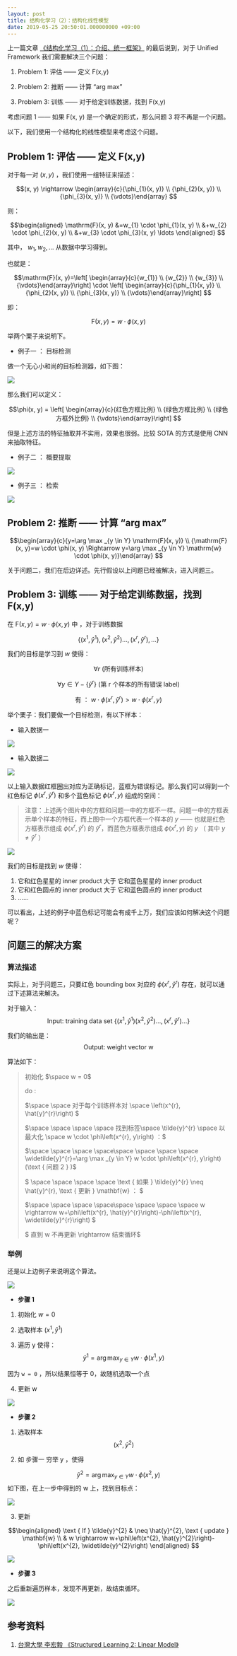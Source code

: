 ```yaml
---
layout: post
title: 结构化学习（2）：结构化线性模型
date: 2019-05-25 20:50:01.000000000 +09:00
---
```

上一篇文章 [《结构化学习（1）：介绍、统一框架》](https://caotouchan.github.io/2019/05/struc-01/) 的最后说到，对于 Unified Framework 我们需要解决三个问题：

1. Problem 1: 评估 —— 定义 F(x,y) 

2. Problem 2: 推断 —— 计算 “arg max” 

3. Problem 3: 训练 —— 对于给定训练数据，找到 F(x,y)

考虑问题 1 —— 如果 F(x, y) 是一个确定的形式，那么问题 3 将不再是一个问题。

以下，我们使用一个结构化的线性模型来考虑这个问题。

## Problem 1: 评估 —— 定义 F(x,y) 

对于每一对 $(x, y)$ ，我们使用一组特征来描述：

$$(x, y) \rightarrow  \begin{array}{c}{\phi_{1}(x, y)} \\ {\phi_{2}(x, y)} \\ {\phi_{3}(x, y)} \\ {\vdots}\end{array}
$$

则：

$$\begin{aligned} \mathrm{F}(x, y) &=w_{1} \cdot \phi_{1}(x, y) \\ &+w_{2} \cdot \phi_{2}(x, y) \\ &+w_{3} \cdot \phi_{3}(x, y) \ldots \end{aligned}
$$

其中， $w_{1}, w_{2},...$ 从数据中学习得到。

也就是：

$$\mathrm{F}(x, y)=\left[ \begin{array}{c}{w_{1}} \\ {w_{2}} \\ {w_{3}} \\ {\vdots}\end{array}\right] \cdot \left[ \begin{array}{c}{\phi_{1}(x, y)} \\ {\phi_{2}(x, y)} \\ {\phi_{3}(x, y)} \\ {\vdots}\end{array}\right]
$$

即：

$$\mathrm{F}(x, y)=w \cdot \phi(x, y)
$$

举两个栗子来说明下。

* 例子一 ： 目标检测

做一个无心小和尚的目标检测器，如下图：

![](https://github.com/CaoTouChan/ctc_imgs/raw/master/006tNc79ly1g4grsmkfeuj31380piab7.jpg)

那么我们可以定义：

$$\phi(x, y) = \left[ \begin{array}{c}{红色方框比例} \\ {绿色方框比例} \\ {绿色方框外比例} \\ {\vdots}\end{array}\right]
$$

但是上述方法的特征抽取并不实用，效果也很弱。比较 SOTA 的方式是使用 CNN 来抽取特征。

* 例子二 ： 概要提取

![](https://github.com/CaoTouChan/ctc_imgs/raw/master/006tNc79ly1g4grt47jkuj30na0bu3zk.jpg)

* 例子三 ： 检索

![](https://github.com/CaoTouChan/ctc_imgs/raw/master/006tNc79ly1g4grtfsamej30nk0badgt.jpg)

## Problem 2: 推断 —— 计算 “arg max” 

$$\begin{array}{c}{y=\arg \max _{y \in Y} \mathrm{F}(x, y)} \\ {\mathrm{F}(x, y)=w \cdot \phi(x, y) \Rightarrow y=\arg \max _{y \in Y} \mathrm{w} \cdot \phi(x, y)}\end{array}
$$

关于问题二，我们在后边详述。先行假设以上问题已经被解决，进入问题三。

## Problem 3: 训练 —— 对于给定训练数据，找到 F(x,y)

在 ${\mathrm{F}(x, y)=w \cdot \phi(x, y)}$ 中 ，对于训练数据 

$$\left\{\left(x^{1}, \hat{y}^{1}\right),\left(x^{2}, \hat{y}^{2}\right) \ldots,\left(x^{r}, \hat{y}^{r}\right), \ldots\right\}$$ 

我们的目标是学习到 $w$ 使得：

$$\forall r \text { (所有训练样本) }
$$

$$\forall y \in Y-\left\{\hat{y}^{r}\right\} \text { (第 r 个样本的所有错误 label) }
$$

$$\text { 有 ： } w \cdot \phi\left(x^{r}, \hat{y}^{r}\right)>w \cdot \phi\left(x^{r}, y\right)
$$

举个栗子：我们要做一个目标检测，有以下样本：

* 输入数据一

![](https://github.com/CaoTouChan/ctc_imgs/raw/master/006tNc79ly1g4grtpvmhgj30eh084wev.jpg)

* 输入数据二

![](https://github.com/CaoTouChan/ctc_imgs/raw/master/006tNc79ly1g4grtyncmfj30d507f0ta.jpg)

以上输入数据红框圈出对应为正确标记，蓝框为错误标记。那么我们可以得到一个红色标记 $\phi\left(x^{r}, \hat{y}^{r}\right)$ 和多个蓝色标记 $\phi\left(x^{r}, y\right)$ 组成的空间：

> 注意：上述两个图片中的方框和问题一中的方框不一样。问题一中的方框表示单个样本的特征，而上图中一个方框代表一个样本的 $y$ —— 也就是红色方框表示组成 $\phi\left(x^{r}, \hat{y}^{r}\right)$ 的 $\hat{y}^{r}$，而蓝色方框表示组成 $\phi\left(x^{r}, y\right)$ 的 $y$ （ 其中 $y \ne \hat{y}^{r}$ ）

![](https://github.com/CaoTouChan/ctc_imgs/raw/master/006tNc79ly1g4gru6rej3j30su0frdgo.jpg)

我们的目标是找到 $w$ 使得：

1. 它和红色星星的 inner product 大于 它和蓝色星星的 inner product
2. 它和红色圆点的 inner product 大于 它和蓝色圆点的 inner product
3. ……

可以看出，上述的例子中蓝色标记可能会有成千上万，我们应该如何解决这个问题呢？

## 问题三的解决方案

### 算法描述
实际上，对于问题三，只要红色 bounding box 对应的 $\phi\left(x^{r}, \hat{y}^{r}\right)$ 存在，就可以通过下述算法来解决。

对于输入：
$$\text { Input: training data set }\left\{\left(x^{1}, \hat{y}^{1}\right)\left(x^{2}, \hat{y}^{2}\right) \ldots,\left(x^{r}, \hat{y}^{r}\right) \ldots\right\}
$$

我们的输出是：
$$\text { Output: weight vector w }
$$

算法如下：


> 初始化 $\space w = 0$ 
>
> do : 
>
> $\space \space 对于每个训练样本对 \space \left(x^{r}, \hat{y}^{r}\right) $
>
> $\space \space \space \space 找到标签\space \tilde{y}^{r} \space 以最大化 \space w \cdot \phi\left(x^{r}, y\right) ：$
>
> $\space \space \space \space\space \space \space \space \widetilde{y}^{r}=\arg \max _{y \in Y} w \cdot \phi\left(x^{r}, y\right)(\text { 问题 2 } )$
>
>$ \space \space \space \space \text { 如果 } \tilde{y}^{r} \neq \hat{y}^{r}, \text { 更新 } \mathbf{w} ： $
>
>$\space \space \space \space\space \space \space \space w \rightarrow w+\phi\left(x^{r}, \hat{y}^{r}\right)-\phi\left(x^{r}, \widetilde{y}^{r}\right) $
>
>$ 直到 w 不再更新 \rightarrow 结束循环$



### 举例

还是以上边例子来说明这个算法。

![](https://github.com/CaoTouChan/ctc_imgs/raw/master/006tNc79ly1g4gruhbsy7j30su0frdgo.jpg)

* **步骤 1**

1. 初始化 $w = 0$

2. 选取样本 $\left(x^{1}, \hat{y}^{1}\right)$

3. 遍历 y 使得：
$$\tilde{y}^{1}=\arg \max _{y \in Y} w \cdot \phi\left(x^{1}, y\right)
$$

因为 `w = 0` ，所以结果恒等于 0，故随机选取一个点

4. 更新 w

![](https://github.com/CaoTouChan/ctc_imgs/raw/master/006tNc79ly1g4gruszngwj30e005odg0.jpg)

* **步骤 2**

1. 选取样本 
$$\left(x^{2}, \hat{y}^{2}\right)
$$

2. 如 步骤一 穷举 y ，使得

$$\widetilde{y}^{2}=\arg \max _{y \in Y} w \cdot \phi\left(x^{2}, y\right)
$$
如下图，在上一步中得到的 w 上，找到目标点：

![](https://github.com/CaoTouChan/ctc_imgs/raw/master/006tNc79ly1g4grv29v2hj307s08u744.jpg)

3. 更新

$$\begin{aligned} \text { If } \tilde{y}^{2} & \neq \hat{y}^{2}, \text { update } \mathbf{w} \\ & w \rightarrow w+\phi\left(x^{2}, \hat{y}^{2}\right)-\phi\left(x^{2}, \widetilde{y}^{2}\right) \end{aligned}
$$

![](https://github.com/CaoTouChan/ctc_imgs/raw/master/006tNc79ly1g4grvb7vtnj306806rdfo.jpg)
* **步骤 3**

之后重新遍历样本，发现不再更新，故结束循环。

![](https://github.com/CaoTouChan/ctc_imgs/raw/master/006tNc79ly1g4grvmah9ij30h30a6dfx.jpg)

## 参考资料

1. [台灣大學 李宏毅 《Structured Learning 2: Linear Model》 ](https://www.youtube.com/watch?v=HfPw40JPays&list=PLJV_el3uVTsNHQKxv49vpq7NSn-zim18V&index=2)





